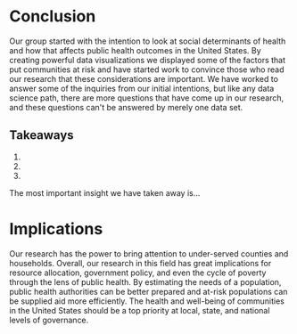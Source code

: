 # Conclusion

Our group started with the intention to look at social determinants of health and how that affects public health outcomes in the United States. By creating powerful data visualizations we displayed some of the factors that put communities at risk and have started work to convince those who read our research that these considerations are important. We have worked to answer some of the inquiries from our initial intentions, but like any data science path, there are more questions that have come up in our research, and these questions can't be answered by merely one data set. 

## Takeaways
1.
2.
3.

The most important insight we have taken away is...


# Implications
Our research has the power to bring attention to under-served counties and households. Overall, our research in this field has great implications for resource allocation, government policy, and even the cycle of poverty through the lens of public health. By estimating the needs of a population, public health authorities can be better prepared and at-risk populations can be supplied aid more efficiently. The health and well-being of communities in the United States should be a top priority at local, state, and national levels of governance.
